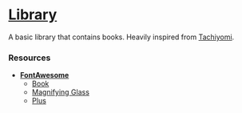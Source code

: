 # [Library](https://enetwarch.github.io/library/)

A basic library that contains books. Heavily inspired from [Tachiyomi](https://github.com/tachiyomiorg).

### Resources

* [**FontAwesome**](https://fontawesome.com/)
    * [Book](https://fontawesome.com/icons/book)
    * [Magnifying Glass](https://fontawesome.com/icons/magnifying-glass)
    * [Plus](https://fontawesome.com/icons/plus)
